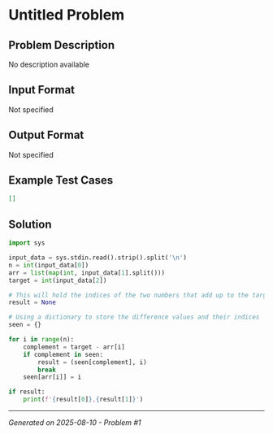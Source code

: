 # Untitled Problem

## Problem Description
No description available

## Input Format
Not specified

## Output Format
Not specified

## Example Test Cases
```json
[]
```

## Solution
```python
import sys

input_data = sys.stdin.read().strip().split('\n')
n = int(input_data[0])
arr = list(map(int, input_data[1].split()))
target = int(input_data[2])

# This will hold the indices of the two numbers that add up to the target
result = None

# Using a dictionary to store the difference values and their indices
seen = {}

for i in range(n):
    complement = target - arr[i]
    if complement in seen:
        result = (seen[complement], i)
        break
    seen[arr[i]] = i

if result:
    print(f'{result[0]},{result[1]}')
```

---
*Generated on 2025-08-10 - Problem #1*